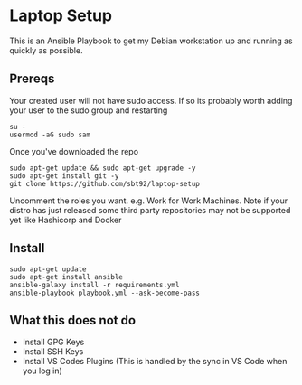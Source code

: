 # Laptop Setup
This is an Ansible Playbook to get my Debian workstation up and running as quickly as possible. 


## Prereqs
Your created user will not have sudo access. If so its probably worth adding your user to the sudo group and restarting
```
su -
usermod -aG sudo sam
```

Once you've downloaded the repo
```
sudo apt-get update && sudo apt-get upgrade -y
sudo apt-get install git -y
git clone https://github.com/sbt92/laptop-setup
```

Uncomment the roles you want. e.g. Work for Work Machines. Note if your distro has just released some third party repositories may not be supported yet like Hashicorp and Docker

## Install
```
sudo apt-get update
sudo apt-get install ansible
ansible-galaxy install -r requirements.yml
ansible-playbook playbook.yml --ask-become-pass
```

## What this does not do
- Install GPG Keys
- Install SSH Keys
- Install VS Codes Plugins (This is handled by the sync in VS Code when you log in)